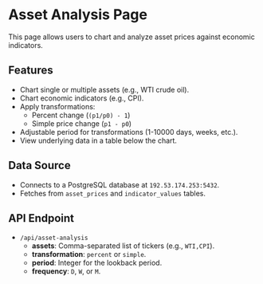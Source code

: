 # Asset Analysis Page

This page allows users to chart and analyze asset prices against economic indicators.

## Features

- Chart single or multiple assets (e.g., WTI crude oil).
- Chart economic indicators (e.g., CPI).
- Apply transformations:
  - Percent change (`(p1/p0) - 1`)
  - Simple price change (`p1 - p0`)
- Adjustable period for transformations (1-10000 days, weeks, etc.).
- View underlying data in a table below the chart.

## Data Source

- Connects to a PostgreSQL database at `192.53.174.253:5432`.
- Fetches from `asset_prices` and `indicator_values` tables.

## API Endpoint

- `/api/asset-analysis`
  - **assets**: Comma-separated list of tickers (e.g., `WTI,CPI`).
  - **transformation**: `percent` or `simple`.
  - **period**: Integer for the lookback period.
  - **frequency**: `D`, `W`, or `M`.

